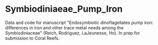 # Symbiodiniaeae_Pump_Iron
Data and code for manuscript "Endosymbiotic dinoflagellates pump iron: differences in iron and other trace metal needs among the Symbiodiniaceae" (Reich, Rodriguez, LaJeunesse, Ho). In prep for submission to Coral Reefs. 
